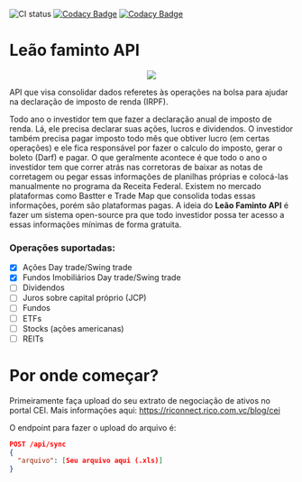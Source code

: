 ![CI status](https://github.com/jeancsanchez/leaofaminto-api/actions/workflows/gradle.yml/badge.svg?branch=dev) [![Codacy Badge](https://api.codacy.com/project/badge/Grade/060ac6a34b35485b82a67d429cce4d6d)](https://app.codacy.com/gh/jeancsanchez/leaofaminto-api?utm_source=github.com&utm_medium=referral&utm_content=jeancsanchez/leaofaminto-api&utm_campaign=Badge_Grade_Settings)
 [![Codacy Badge](https://app.codacy.com/project/badge/Coverage/5e811cac366549ab9f6c594e26318387)](https://www.codacy.com/gh/jeancsanchez/leaofaminto-api/dashboard?utm_source=github.com&utm_medium=referral&utm_content=jeancsanchez/leaofaminto-api&utm_campaign=Badge_Coverage)
 
# Leão faminto API
<p align="center">
  <img src="https://user-images.githubusercontent.com/11152015/122151476-02796c80-ce36-11eb-9ee0-dc76e3ed03d6.png">
</p>

API que visa consolidar dados referetes às operações na bolsa para ajudar na declaração de imposto de renda (IRPF).

Todo ano o investidor tem que fazer a declaração anual de imposto de renda.
Lá, ele precisa declarar suas ações, lucros e dividendos. O investidor também precisa pagar imposto todo mês que obtiver lucro (em certas operações) e ele fica responsável por fazer o calculo do imposto, gerar o boleto (Darf) e pagar.
O que geralmente acontece é que todo o ano o investidor tem que correr atrás nas corretoras de baixar as notas de corretagem ou pegar essas informações de planilhas próprias e colocá-las manualmente no programa da Receita Federal.
Existem no mercado plataformas como Bastter e Trade Map que consolida todas essas informações, porém são plataformas pagas. A ideia do **Leão Faminto API** é fazer um sistema open-source pra que todo investidor possa ter acesso a essas informações mínimas de forma gratuita.

### Operações suportadas:
- [x] Ações Day trade/Swing trade
- [x] Fundos Imobiliários Day trade/Swing trade
- [ ] Dividendos
- [ ] Juros sobre capital próprio (JCP)
- [ ] Fundos
- [ ] ETFs
- [ ] Stocks (ações americanas)
- [ ] REITs

# Por onde começar?

Primeiramente faça upload do seu extrato de negociação de ativos no portal CEI. Mais informações
aqui: https://riconnect.rico.com.vc/blog/cei

O endpoint para fazer o upload do arquivo é:

```json
POST /api/sync
{
  "arquivo": [Seu arquivo aqui (.xls)]
}
```
